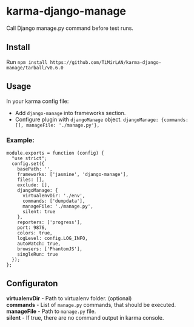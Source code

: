 karma-django-manage
===================

Call Django manage.py command before test runs.

Install
-------

Run `npm install https://github.com/TiMirLAN/karma-django-manage/tarball/v0.6.0`

Usage
-----

In your karma config file:
* Add `django-manage` into frameworks section.
* Configure plugin with `djangoManage` object. ``djangoManage: {commands: [], manageFile: './manage.py'},``

### Example: ###

    module.exports = function (config) {
      "use strict";
      config.set({
        basePath: '',
        frameworks: ['jasmine', 'django-manage'],
        files: [],
        exclude: [],
        djangoManage: {
          virtualenvDir: './env',
          commands: ['dumpdata'],
          manageFile: './manage.py',
          silent: true
        },
        reporters: ['progress'],
        port: 9876,
        colors: true,
        logLevel: config.LOG_INFO,
        autoWatch: true,
        browsers: ['PhantomJS'],
        singleRun: true
      });
    };


Configuraton
------------

__virtualenvDir__ - Path to virtualenv folder. (optional)  
__commands__ - List of `manage.py` commands, that should be executed.  
__manageFile__ - Path to `manage.py` file.  
__silent__ - If true, there are no command output in karma console.  
